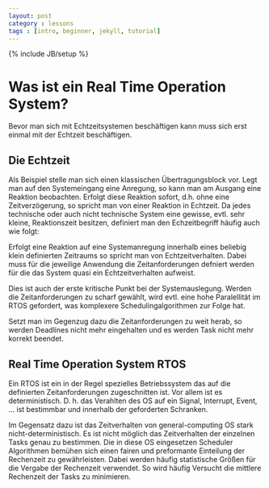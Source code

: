 ```yaml
---
layout: post
category : lessons
tags : [intro, beginner, jekyll, tutorial]
---
```

{% include JB/setup %}

# Was ist ein Real Time Operation System?

Bevor man sich mit Echtzeitsystemen beschäftigen kann muss
sich erst einmal mit der Echtzeit beschäftigen. 

## Die Echtzeit
Als Beispiel stelle man sich einen klassischen Übertragungsblock vor.
Legt man auf den Systemeingang eine Anregung, so kann man am Ausgang 
eine Reaktion beobachten. 
Erfolgt diese Reaktion sofort, d.h. ohne eine Zeitverzögerung, so spricht man
von einer Reaktion in Echtzeit. Da jedes technische oder auch nicht technische
System eine gewisse, evtl. sehr kleine, Reaktionszeit besitzen, definiert man
den Echzeitbegriff häufig auch wie folgt: 

Erfolgt eine Reaktion auf eine Systemanregung innerhalb eines beliebig klein 
definierten Zeitraums so spricht man von Echtzeitverhalten. Dabei muss für die
jeweilige Anwendung die Zeitanforderungen defniert werden für die das 
System quasi ein Echtzeitverhalten aufweist. 

Dies ist auch der erste kritische Punkt bei der Systemauslegung. Werden die 
Zeitanforderungen zu scharf gewählt, wird evtl. eine hohe Paralellität im 
RTOS gefordert, was komplexere Schedulingalgorithmen zur Folge hat. 

Setzt man im Gegenzug dazu die Zeitanforderungen zu weit herab, so werden 
Deadlines nicht mehr eingehalten und es werden Task nicht mehr korrekt beendet. 

## Real Time Operation System RTOS
Ein RTOS ist ein in der Regel spezielles Betriebssystem das auf die 
definierten Zeitanforderungen zugeschnitten ist. Vor allem ist es 
deterministisch. D. h. das Verahlten des OS auf ein Signal, Interrupt, Event, 
... ist bestimmbar und innerhalb der geforderten Schranken. 

Im Gegensatz dazu ist das Zeitverhalten von general-computing OS stark 
nicht-deterministisch. Es ist nicht möglich das Zeitverhalten der einzelnen
Tasks genau zu bestimmen. Die in diese OS eingesetzen Scheduler Algorithmen
bemühen sich einen fairen und preformante Einteilung der Rechenzeit zu 
gewährleisten. Dabei werden häufig statistische Größen für die Vergabe der Rechenzeit verwendet. So wird häufig Versucht die mittlere Rechenzeit der Tasks zu minimieren. 


